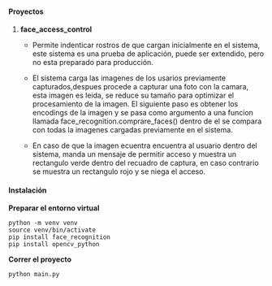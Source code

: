 #### Proyectos
1. **face_access_control**
    - Permite indenticar rostros de que cargan inicialmente en el sistema, este sistema es una prueba de aplicación, puede ser extendido, pero no esta preparado para producción.
    
    - El sistema carga las imagenes de los usarios previamente capturados,despues procede a capturar una foto con la camara, esta imagen es leida, se reduce su tamaño para optimizar el procesamiento de la imagen. El siguiente paso es obtener los encodings de la imagen y se pasa como argumento a una funcion llamada face_recognition.comprare_faces() dentro de el se compara con todas la imagenes cargadas previamente en el sistema.
    
    - En caso de que la imagen ecuentra encuentra al usuario dentro del sistema, manda un mensaje de permitir acceso y muestra un rectangulo verde dentro del recuadro de captura, en caso contrario se muestra un rectangulo rojo y se niega el acceso.

#### Instalación

**Preparar el entorno virtual**
```
python -m venv venv
source venv/bin/activate
pip install face_recognition
pip install opencv_python
```
**Correr el proyecto**
```
python main.py
```
